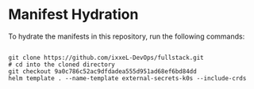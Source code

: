 
# Manifest Hydration

To hydrate the manifests in this repository, run the following commands:

```shell

git clone https://github.com/ixxeL-DevOps/fullstack.git
# cd into the cloned directory
git checkout 9a0c786c52ac9dfdadea555d951ad68ef6bd84dd
helm template . --name-template external-secrets-k0s --include-crds
```